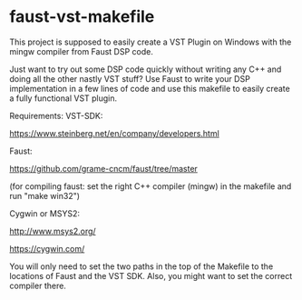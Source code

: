 # faust-vst-makefile
This project is supposed to easily create a VST Plugin on Windows with the mingw compiler from Faust DSP code.

Just want to try out some DSP code quickly without writing any C++ and doing all the other nastly VST stuff?
Use Faust to write your DSP implementation in a few lines of code and use this makefile to easily create a fully functional VST plugin.

Requirements:
VST-SDK:

https://www.steinberg.net/en/company/developers.html

Faust:

https://github.com/grame-cncm/faust/tree/master

(for compiling faust: set the right C++ compiler (mingw) in the makefile and run "make win32")

Cygwin or MSYS2:

http://www.msys2.org/

https://cygwin.com/

You will only need to set the two paths in the top of the Makefile to the locations of Faust and the VST SDK.
Also, you might want to set the correct compiler there.


